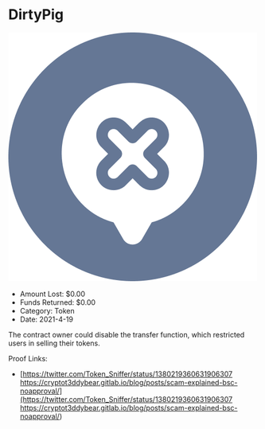 # DirtyPig
![DirtyPig](/rektimages/DirtyPig.png)
- Amount Lost: $0.00
- Funds Returned: $0.00
- Category: Token
- Date: 2021-4-19

The contract owner could disable the transfer function, which restricted users in selling their tokens.


Proof Links:
- [https://twitter.com/Token_Sniffer/status/1380219360631906307 https://cryptot3ddybear.gitlab.io/blog/posts/scam-explained-bsc-noapproval/](https://twitter.com/Token_Sniffer/status/1380219360631906307 https://cryptot3ddybear.gitlab.io/blog/posts/scam-explained-bsc-noapproval/)


